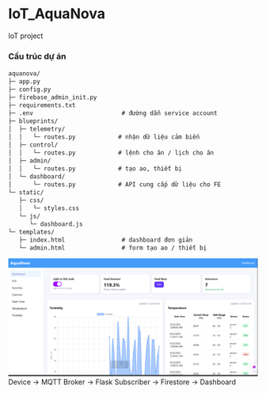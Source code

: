 # IoT_AquaNova
IoT project


### Cấu trúc dự án 

```
aquanova/
├─ app.py
├─ config.py
├─ firebase_admin_init.py
├─ requirements.txt
├─ .env                         # đường dẫn service account
├─ blueprints/
│  ├─ telemetry/
│  │   └─ routes.py            # nhận dữ liệu cảm biến
│  ├─ control/
│  │   └─ routes.py            # lệnh cho ăn / lịch cho ăn
│  ├─ admin/
│  │   └─ routes.py            # tạo ao, thiết bị
│  └─ dashboard/
│      └─ routes.py            # API cung cấp dữ liệu cho FE
└─ static/
   ├─ css/
   │   └─ styles.css
   └─ js/
      └─ dashboard.js
└─ templates/
   ├─ index.html                # dashboard đơn giản
   └─ admin.html                # form tạo ao / thiết bị

```
![alt text](image.png)
Device → MQTT Broker → Flask Subscriber → Firestore → Dashboard